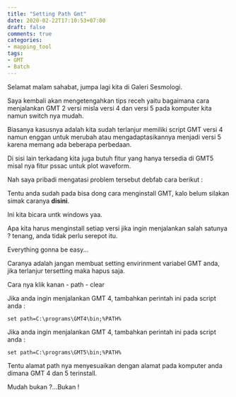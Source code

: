 ```yaml
---
title: "Setting Path Gmt"
date: 2020-02-22T17:10:53+07:00
draft: false
comments: true
categories:
- mapping_tool
tags:
- GMT
- Batch
---
```


Selamat malam sahabat, jumpa lagi kita di Galeri Sesmologi.

Saya kembali akan mengetengahkan tips receh yaitu bagaimana cara menjalankan GMT 2 versi misla versi 4 dan versi 5 pada komputer kita namun switch nya mudah.

Biasanya kasusnya adalah kita sudah terlanjur memiliki script GMT versi 4 namun enggan untuk merubah atau mengadaptasikannya menjadi versi 5 karena memang ada beberapa perbedaan.

Di sisi lain terkadang kita juga butuh fitur yang hanya tersedia di GMT5 misal nya fitur pssac untuk plot waveform. 

Nah saya pribadi mengatasi problem tersebut debfab cara berikut :

Tentu anda sudah pada bisa dong cara menginstall GMT, kalo belum silakan simak caranya **disini**.

Ini kita bicara untk windows yaa.

Apa kita harus menginstall setiap versi jika ingin menjalankan salah satunya ? tenang, anda tidak perlu serepot itu.

Everything gonna be easy...


Caranya adalah  jangan membuat setting envirinment variabel GMT anda, jika terlanjur tersetting maka hapus saja.

Cara nya klik kanan - path - clear

Jika anda ingin menjalankan GMT 4, tambahkan perintah ini pada script anda :

	set path=C:\programs\GMT4\bin;%PATH%

Jika anda ingin menjalankan GMT 4, tambahkan perintah ini pada script anda :

	set path=C:\programs\GMT5\bin;%PATH%

Tentu alamat path nya menyesuaikan dengan alamat pada komputer anda dimana GMT 4 dan 5 terinstall.


Mudah bukan ?...Bukan !